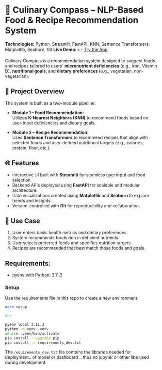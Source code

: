 # 🧭 Culinary Compass – NLP-Based Food & Recipe Recommendation System

**Technologies:** Python, Streamlit, FastAPI, KNN, Sentence Transformers, Matplotlib, Seaborn, Git
**Live Demo:** 👉 [Try the App](https://huggingface.co/spaces/minhasalungal/culinarycompass) 

Culinary Compass is a recommendation system designed to suggest foods and recipes tailored to users' **micronutrient deficiencies** (e.g., Iron, Vitamin D), **nutritional goals**, and **dietary preferences** (e.g., vegetarian, non-vegetarian).

## 🔧 Project Overview

The system is built as a two-module pipeline:

- **Module 1 – Food Recommendation:**  
  Utilizes **K-Nearest Neighbors (KNN)** to recommend foods based on user-input deficiencies and dietary goals.

- **Module 2 – Recipe Recommendation:**  
  Uses **Sentence Transformers** to recommend recipes that align with selected foods and user-defined nutritional targets (e.g., calories, protein, fiber, etc.).

## 🌐 Features

- Interactive UI built with **Streamlit** for seamless user input and food selection.
- Backend APIs deployed using **FastAPI** for scalable and modular architecture.
- Data visualizations created using **Matplotlib** and **Seaborn** to explore trends and insights.
- Version-controlled with **Git** for reproducibility and collaboration.

## 🚀 Use Case

1. User enters basic health metrics and dietary preferences.
2. System recommends foods rich in deficient nutrients.
3. User selects preferred foods and specifies nutrition targets.
4. Recipes are recommended that best match those foods and goals.



## Requirements:

- pyenv with Python: 3.11.3

### Setup

Use the requirements file in this repo to create a new environment.

```BASH
make setup

#or

pyenv local 3.11.3
python -m venv .venv
source .venv/bin/activate
pip install --upgrade pip
pip install -r requirements_dev.txt
```

The `requirements_dev.txt` file contains the libraries needed for deployment.. of model or dashboard .. thus no jupyter or other libs used during development.









